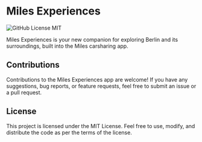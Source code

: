 # Miles Experiences

![GitHub License MIT](https://img.shields.io/github/license/sqlhabit/sql_schema_visualizer?color=%2347A3F3)

Miles Experiences is your new companion for exploring Berlin and its surroundings, built into the Miles carsharing app.

## Contributions

Contributions to the Miles Experiences app are welcome! If you have any suggestions, bug reports, or feature requests, feel free to submit an issue or a pull request.

## License

This project is licensed under the MIT License. Feel free to use, modify, and distribute the code as per the terms of the license.
